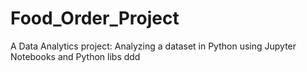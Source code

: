# Food_Order_Project
A Data Analytics project: Analyzing a dataset in Python using Jupyter Notebooks and Python libs
ddd
